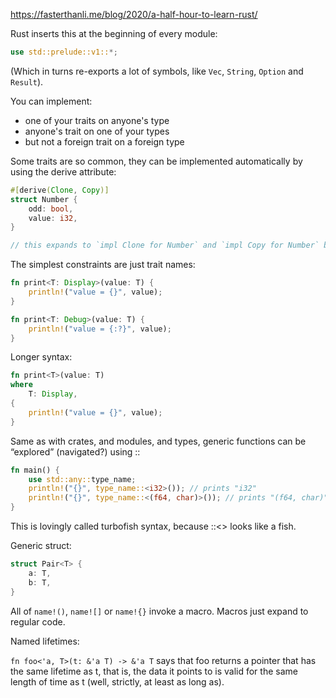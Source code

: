 
https://fasterthanli.me/blog/2020/a-half-hour-to-learn-rust/

Rust inserts this at the beginning of every module:
```rust
use std::prelude::v1::*;
```
(Which in turns re-exports a lot of symbols, like `Vec`, `String`, `Option` and `Result`).

You can implement:
- one of your traits on anyone's type
- anyone's trait on one of your types
- but not a foreign trait on a foreign type

Some traits are so common, they can be implemented automatically by using the derive attribute:
```rust
#[derive(Clone, Copy)]
struct Number {
    odd: bool,
    value: i32,
}

// this expands to `impl Clone for Number` and `impl Copy for Number` blocks.
```

The simplest constraints are just trait names:

```rust
fn print<T: Display>(value: T) {
    println!("value = {}", value);
}

fn print<T: Debug>(value: T) {
    println!("value = {:?}", value);
}
```

Longer syntax:
```rust
fn print<T>(value: T)
where
    T: Display,
{
    println!("value = {}", value);
}
```

Same as with crates, and modules, and types, generic functions can be “explored” (navigated?) using ::

```rust
fn main() {
    use std::any::type_name;
    println!("{}", type_name::<i32>()); // prints "i32"
    println!("{}", type_name::<(f64, char)>()); // prints "(f64, char)"
}
```

This is lovingly called turbofish syntax, because ::<> looks like a fish.

Generic struct:
```rust
struct Pair<T> {
    a: T,
    b: T,
}
```

All of `name!()`, `name![]` or `name!{}` invoke a macro. Macros just expand to regular code.

Named lifetimes:

`fn foo<'a, T>(t: &'a T) -> &'a T` says that foo returns a pointer that has the same lifetime as t, that is, the data it points to is valid for the same length of time as t (well, strictly, at least as long as). 
